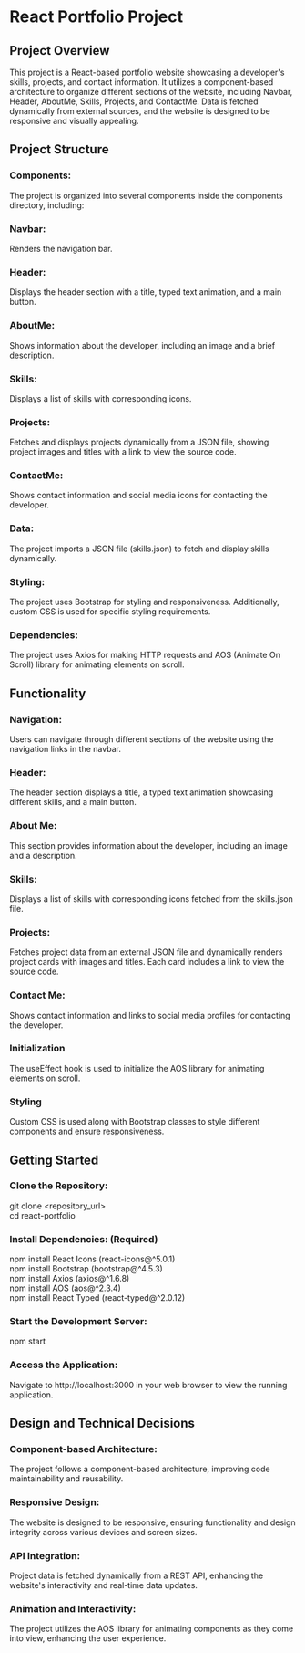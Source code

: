# React Portfolio Project

## Project Overview
This project is a React-based portfolio website showcasing a developer's skills, projects, and contact information. It utilizes a component-based architecture to organize different sections of the website, including Navbar, Header, AboutMe, Skills, Projects, and ContactMe. Data is fetched dynamically from external sources, and the website is designed to be responsive and visually appealing.

## Project Structure
### Components: 
The project is organized into several components inside the components directory, including:
### Navbar: 
Renders the navigation bar.
### Header: 
Displays the header section with a title, typed text animation, and a main button.
### AboutMe: 
Shows information about the developer, including an image and a brief description.
### Skills: 
Displays a list of skills with corresponding icons.
### Projects: 
Fetches and displays projects dynamically from a JSON file, showing project images and titles with a link to view the source code.
### ContactMe: 
Shows contact information and social media icons for contacting the developer.
### Data: 
The project imports a JSON file (skills.json) to fetch and display skills dynamically.
### Styling: 
The project uses Bootstrap for styling and responsiveness. Additionally, custom CSS is used for specific styling requirements.
### Dependencies: 
The project uses Axios for making HTTP requests and AOS (Animate On Scroll) library for animating elements on scroll.

## Functionality
### Navigation: 
Users can navigate through different sections of the website using the navigation links in the navbar.
### Header: 
The header section displays a title, a typed text animation showcasing different skills, and a main button.
### About Me: 
This section provides information about the developer, including an image and a description.
### Skills: 
Displays a list of skills with corresponding icons fetched from the skills.json file.
### Projects: 
Fetches project data from an external JSON file and dynamically renders project cards with images and titles. Each card includes a link to view the source code.
### Contact Me: 
Shows contact information and links to social media profiles for contacting the developer.
### Initialization
The useEffect hook is used to initialize the AOS library for animating elements on scroll.
### Styling
Custom CSS is used along with Bootstrap classes to style different components and ensure responsiveness.


## Getting Started
### Clone the Repository:

git clone <repository_url>\
cd react-portfolio

### Install Dependencies: (Required)
npm install React Icons (react-icons@^5.0.1)\
npm install Bootstrap (bootstrap@^4.5.3)\
npm install Axios (axios@^1.6.8)\
npm install AOS (aos@^2.3.4)\
npm install React Typed (react-typed@^2.0.12)

### Start the Development Server:
npm start

### Access the Application:
Navigate to http://localhost:3000 in your web browser to view the running application.

## Design and Technical Decisions
### Component-based Architecture: 
The project follows a component-based architecture, improving code maintainability and reusability.
### Responsive Design: 
The website is designed to be responsive, ensuring functionality and design integrity across various devices and screen sizes.
### API Integration: 
Project data is fetched dynamically from a REST API, enhancing the website's interactivity and real-time data updates.
### Animation and Interactivity: 
The project utilizes the AOS library for animating components as they come into view, enhancing the user experience.
